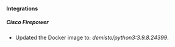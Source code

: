 #### Integrations
##### Cisco Firepower
- Updated the Docker image to: *demisto/python3:3.9.8.24399*.
